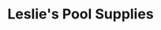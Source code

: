 ---
title: "Leslie's Pool Supplies"
url: /baton-rouge/leslies-pool-supplies/
shop: swimming pool
---